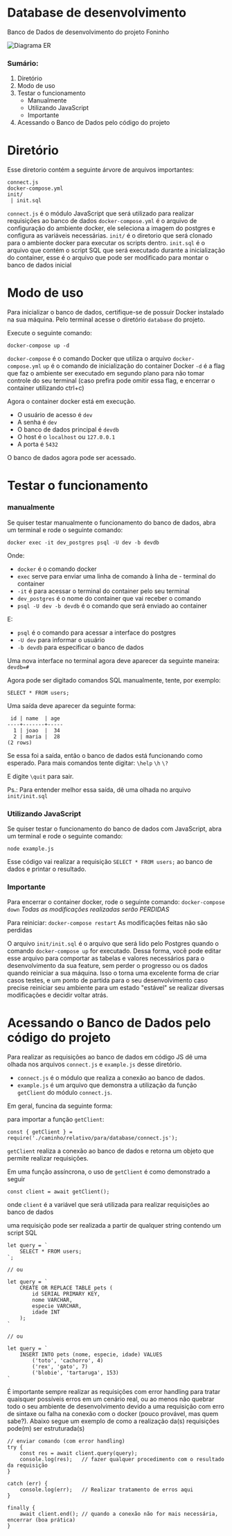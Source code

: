 # Database de desenvolvimento
Banco de Dados de desenvolvimento do projeto Foninho

![Diagrama ER](src/diagrama.png)

### Sumário:

1. Diretório
2. Modo de uso
3. Testar o funcionamento
    - Manualmente
    - Utilizando JavaScript
    - Importante
4. Acessando o Banco de Dados pelo código do projeto

# Diretório
Esse diretorio contém a seguinte árvore de arquivos importantes:

```
connect.js
docker-compose.yml
init/
 | init.sql
```

```connect.js``` é o módulo JavaScript que será utilizado para realizar requisições ao banco de dados
```docker-compose.yml``` é o arquivo de configuração do ambiente docker, ele seleciona a imagem do postgres e configura as variáveis necessárias.
```init/``` é o diretorio que será clonado para o ambiente docker para executar os scripts dentro.
```init.sql``` é o arquivo que contém o script SQL que será executado durante a inicialização do container, esse é o arquivo que pode ser modificado para montar o banco de dados inicial

# Modo de uso
Para inicializar o banco de dados, certifique-se de possuir Docker instalado na sua máquina.
Pelo terminal acesse o diretório ```database``` do projeto.

Execute o seguinte comando:
```
docker-compose up -d
```

```docker-compose``` é o comando Docker que utiliza o arquivo ```docker-compose.yml```
```up``` é o comando de inicialização do container Docker
```-d``` é a flag que faz o ambiente ser executado em segundo plano para não tomar controle do seu terminal (caso prefira pode omitir essa flag, e encerrar o container utilizando ctrl+c)

Agora o container docker está em execução.
- O usuário de acesso é ```dev```
- A senha é ```dev```
- O banco de dados principal é ```devdb```
- O host é o ```localhost``` ou ```127.0.0.1```
- A porta é ```5432```

O banco de dados agora pode ser acessado.

# Testar o funcionamento 

### manualmente

Se quiser testar manualmente o funcionamento do banco de dados, abra um terminal e rode o seguinte comando:
```
docker exec -it dev_postgres psql -U dev -b devdb
```

Onde:
- ```docker``` é o comando docker
- ```exec``` serve para enviar uma linha de comando à linha de - terminal do container
- ```-it``` é para acessar o terminal do container pelo seu terminal
- ```dev_postgres``` é o nome do container que vai receber o comando
- ```psql -U dev -b devdb``` é o comando que será enviado ao container

E:
- ```psql``` é o comando para acessar a interface do postgres
- ```-U dev``` para informar o usuário
- ```-b devdb``` para especificar o banco de dados

Uma nova interface no terminal agora deve aparecer da seguinte maneira:
```devdb=#```

Agora pode ser digitado comandos SQL manualmente, tente, por exemplo:
```
SELECT * FROM users;
```

Uma saída deve aparecer da seguinte forma:
```
 id | name  | age
----+-------+-----
  1 | joao  |  34
  2 | maria |  28
(2 rows)
```

Se essa foi a saída, então o banco de dados está funcionando como esperado.
Para mais comandos tente digitar:
```\help```
```\h```
```\?```

E digite ```\quit``` para sair.

Ps.: Para entender melhor essa saída, dê uma olhada no arquivo ```init/init.sql```


### Utilizando JavaScript

Se quiser testar o funcionamento do banco de dados com JavaScript, abra um terminal e rode o seguinte comando:
```
node example.js
```

Esse código vai realizar a requisição ```SELECT * FROM users;``` ao banco de dados e printar o resultado.


### Importante

Para encerrar o container docker, rode o seguinte comando:
```docker-compose down``` *Todas as modificações realizadas serão PERDIDAS*

Para reiniciar:
```docker-compose restart``` As modificações feitas não são perdidas

O arquivo ```init/init.sql``` é o arquivo que será lido pelo Postgres quando o comando ```docker-compose up``` for executado. Dessa forma, você pode editar esse arquivo para comportar as tabelas e valores necessários para o desenvolvimento da sua feature, sem perder o progresso ou os dados quando reiniciar a sua máquina. Isso o torna uma excelente forma de criar casos testes, e um ponto de partida para o seu desenvolvimento caso precise reiniciar seu ambiente para um estado "estável" se realizar diversas modificações e decidir voltar atrás.



# Acessando o Banco de Dados pelo código do projeto

Para realizar as requisições ao banco de dados em código JS dê uma olhada nos arquivos ```connect.js``` e ```example.js``` desse diretório.
- ```connect.js``` é o módulo que realiza a conexão ao banco de dados.
- ```example.js``` é um arquivo que demonstra a utilização da função ```getClient``` do módulo ```connect.js```.

Em geral, funcina da seguinte forma:

para importar a função ```getClient```:
```
const { getClient } = require('./caminho/relativo/para/database/connect.js');
```
```getClient``` realiza a conexão ao banco de dados e retorna um objeto que permite realizar requisições.

Em uma função assíncrona, o uso de ```getClient``` é como demonstrado a seguir
```
const client = await getClient();
```
onde ```client``` é a variável que será utilizada para realizar requisições ao banco de dados
    
uma requisição pode ser realizada a partir de qualquer string contendo um script SQL
```
let query = `
    SELECT * FROM users;
`;

// ou

let query = `
    CREATE OR REPLACE TABLE pets (
        id SERIAL PRIMARY KEY,
        nome VARCHAR,
        especie VARCHAR,
        idade INT
    );
`

// ou

let query = `
    INSERT INTO pets (nome, especie, idade) VALUES
        ('toto', 'cachorro', 4)
        ('rex', 'gato', 7)
        ('blobie', 'tartaruga', 153)
`
```


É importante sempre realizar as requisições com error handling para tratar quaisquer possíveis erros em um cenário real, ou ao menos não quebrar todo o seu ambiente de desenvolvimento devido a uma requisição com erro de sintaxe ou falha na conexão com o docker (pouco provável, mas quem sabe?).
Abaixo segue um exemplo de como a realização da(s) requisições pode(m) ser estruturada(s)
```
// enviar comando (com error handling)
try {
    const res = await client.query(query);
    console.log(res);   // fazer qualquer procedimento com o resultado da requisição
} 

catch (err) {
    console.log(err);   // Realizar tratamento de erros aqui
}

finally {
    await client.end(); // quando a conexão não for mais necessária, encerrar (boa prática)
}
```


